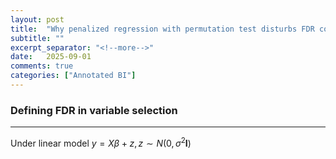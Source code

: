 ```yaml
---
layout: post
title:  "Why penalized regression with permutation test disturbs FDR control"
subtitle: ""
excerpt_separator: "<!--more-->"
date:	2025-09-01
comments: true
categories: ["Annotated BI"]
---
```

### Defining FDR in variable selection
---
Under linear model $y=X\beta+z, z \sim N(0, \sigma^2\mathbf{I})$
